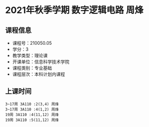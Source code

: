 # 2021年秋季学期 数字逻辑电路 周烽






## 课程信息

- 课程号：210050.05
- 学分：3
- 教学类型：理论课
- 开课单位：信息科学技术学院
- 课程类别：专业基础
- 课程层次：本科计划内课程

## 上课时间

```
3~17周 3A110 :2(3,4) 周烽
3~17周 3A110 :4(1,2) 周烽
19周 3A110 :4(11,12) 周烽
19周 3A110 :5(11,12) 周烽
```

